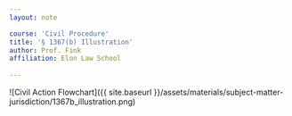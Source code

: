 ```yaml
---
layout: note

course: 'Civil Procedure'
title: '§ 1367(b) Illustration'
author: Prof. Fink 
affiliation: Elon Law School 
  
---
```


![Civil Action Flowchart]({{ site.baseurl }}/assets/materials/subject-matter-jurisdiction/1367b_illustration.png)
